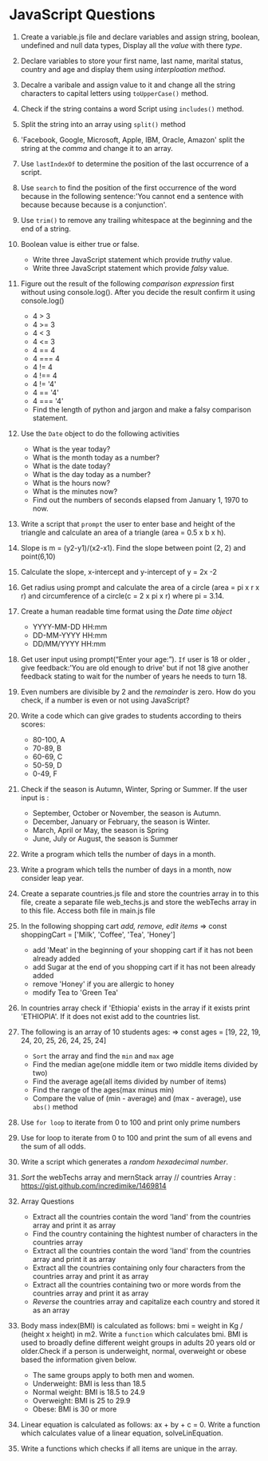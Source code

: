 # JavaScript Questions

1. Create a variable.js file and declare variables and assign string, boolean, undefined and null data types, Display all the _value_ with there _type_.

2. Declare variables to store your first name, last name, marital status, country and age and display them using _interploation method_.

3. Decalre a varibale and assign value to it and change all the string characters to capital letters using `toUpperCase()` method.

4. Check if the string contains a word Script using `includes()` method.

5. Split the string into an array using `split()` method

6. 'Facebook, Google, Microsoft, Apple, IBM, Oracle, Amazon' split the string at the _comma_ and change it to an array.

7. Use `lastIndexOf` to determine the position of the last occurrence of a script.

8. Use `search` to find the position of the first occurrence of the word because in the following sentence:'You cannot end a sentence with because because because is a conjunction'.

9. Use `trim()` to remove any trailing whitespace at the beginning and the end of a string.

10. Boolean value is either true or false.

    - Write three JavaScript statement which provide _truthy_ value.
    - Write three JavaScript statement which provide _falsy_ value.

11. Figure out the result of the following _comparison expression_ first without using console.log(). After you decide the result confirm it using console.log()

    - 4 > 3
    - 4 >= 3
    - 4 < 3
    - 4 <= 3
    - 4 == 4
    - 4 === 4
    - 4 != 4
    - 4 !== 4
    - 4 != '4'
    - 4 == '4'
    - 4 === '4'
    - Find the length of python and jargon and make a falsy comparison statement.

12. Use the `Date` object to do the following activities

    - What is the year today?
    - What is the month today as a number?
    - What is the date today?
    - What is the day today as a number?
    - What is the hours now?
    - What is the minutes now?
    - Find out the numbers of seconds elapsed from January 1, 1970 to now.

13. Write a script that `prompt` the user to enter base and height of the triangle and calculate an area of a triangle (area = 0.5 x b x h).

14. Slope is m = (y2-y1)/(x2-x1). Find the slope between point (2, 2) and point(6,10)

15. Calculate the slope, x-intercept and y-intercept of y = 2x -2

16. Get radius using prompt and calculate the area of a circle (area = pi x r x r) and circumference of a circle(c = 2 x pi x r) where pi = 3.14.

17. Create a human readable time format using the _Date time object_

    - YYYY-MM-DD HH:mm
    - DD-MM-YYYY HH:mm
    - DD/MM/YYYY HH:mm

18. Get user input using prompt(“Enter your age:”). `If` user is 18 or older , give feedback:'You are old enough to drive' but if not 18 give another feedback stating to wait for the number of years he needs to turn 18.

19. Even numbers are divisible by 2 and the _remainder_ is zero. How do you check, if a number is even or not using JavaScript?

20. Write a code which can give grades to students according to theirs scores:

    - 80-100, A
    - 70-89, B
    - 60-69, C
    - 50-59, D
    - 0-49, F

21. Check if the season is Autumn, Winter, Spring or Summer. If the user input is :

    - September, October or November, the season is Autumn.
    - December, January or February, the season is Winter.
    - March, April or May, the season is Spring
    - June, July or August, the season is Summer

22. Write a program which tells the number of days in a month.

23. Write a program which tells the number of days in a month, now consider leap year.

24. Create a separate countries.js file and store the countries array in to this file, create a separate file web_techs.js and store the webTechs array in to this file. Access both file in main.js file

25. In the following shopping cart _add, remove, edit items_
    => const shoppingCart = ['Milk', 'Coffee', 'Tea', 'Honey']

    - add 'Meat' in the beginning of your shopping cart if it has not been already added
    - add Sugar at the end of you shopping cart if it has not been already added
    - remove 'Honey' if you are allergic to honey
    - modify Tea to 'Green Tea'

26. In countries array check if 'Ethiopia' exists in the array if it exists print 'ETHIOPIA'. If it does not exist add to the countries list.

27. The following is an array of 10 students ages:
    => const ages = [19, 22, 19, 24, 20, 25, 26, 24, 25, 24]

    - `Sort` the array and find the `min` and `max` age
    - Find the median age(one middle item or two middle items divided by two)
    - Find the average age(all items divided by number of items)
    - Find the range of the ages(max minus min)
    - Compare the value of (min - average) and (max - average), use `abs()` method

28. Use `for loop` to iterate from 0 to 100 and print only prime numbers

29. Use for loop to iterate from 0 to 100 and print the sum of all evens and the sum of all odds.

30. Write a script which generates a _random hexadecimal number_.

31. _Sort_ the webTechs array and mernStack array
    // countries Array : https://gist.github.com/incredimike/1469814

32. Array Questions

    - Extract all the countries contain the word 'land' from the countries array and print it as array
    - Find the country containing the hightest number of characters in the countries array
    - Extract all the countries contain the word 'land' from the countries array and print it as array
    - Extract all the countries containing only four characters from the countries array and print it as array
    - Extract all the countries containing two or more words from the countries array and print it as array
    - _Reverse_ the countries array and capitalize each country and stored it as an array

33. Body mass index(BMI) is calculated as follows: bmi = weight in Kg / (height x height) in m2. Write a `function` which calculates bmi. BMI is used to broadly define different weight groups in adults 20 years old or older.Check if a person is underweight, normal, overweight or obese based the information given below.

    - The same groups apply to both men and women.
    - Underweight: BMI is less than 18.5
    - Normal weight: BMI is 18.5 to 24.9
    - Overweight: BMI is 25 to 29.9
    - Obese: BMI is 30 or more

34. Linear equation is calculated as follows: ax + by + c = 0. Write a function which calculates value of a linear equation, solveLinEquation.

35. Write a functions which checks if all items are unique in the array.
